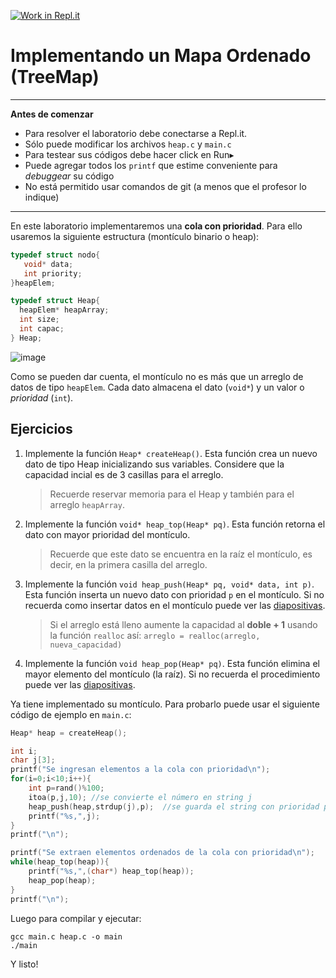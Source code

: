 [![Work in Repl.it](https://classroom.github.com/assets/work-in-replit-14baed9a392b3a25080506f3b7b6d57f295ec2978f6f33ec97e36a161684cbe9.svg)](https://classroom.github.com/online_ide?assignment_repo_id=3441741&assignment_repo_type=AssignmentRepo)

Implementando un Mapa Ordenado (TreeMap)
=====

---
**Antes de comenzar**

* Para resolver el laboratorio debe conectarse a Repl.it. 
* Sólo puede modificar los archivos `heap.c` y `main.c`
* Para testear sus códigos debe hacer click en Run▸
* Puede agregar todos los `printf` que estime conveniente para *debuggear* su código
* No está permitido usar comandos de git (a menos que el profesor lo indique)

---



En este laboratorio implementaremos una **cola con prioridad**. Para ello usaremos la siguiente estructura (montículo binario o heap):

````c
typedef struct nodo{
   void* data;
   int priority;
}heapElem;

typedef struct Heap{
  heapElem* heapArray;
  int size;
  int capac;
} Heap;
````

![image](https://i.ibb.co/VM5CM3H/image.png)

Como se pueden dar cuenta, el montículo no es más que un arreglo de datos de tipo `heapElem`. Cada dato almacena el dato (`void*`) y un valor o *prioridad* (`int`).

Ejercicios
----

1. Implemente la función `Heap* createHeap()`. Esta función crea un nuevo dato de tipo Heap inicializando sus variables. Considere que la capacidad incial es de 3 casillas para el arreglo.
   > Recuerde reservar memoria para el Heap y también para el arreglo `heapArray`.

2. Implemente la función `void* heap_top(Heap* pq)`. Esta función retorna el dato con mayor prioridad del montículo. 
    > Recuerde que este dato se encuentra en la raíz el montículo, es decir, en la primera casilla del arreglo.

3. Implemente la función `void heap_push(Heap* pq, void* data, int p)`. Esta función inserta un nuevo dato con prioridad `p` en el montículo. Si no recuerda como insertar datos en el montículo puede ver las [diapositivas](https://docs.google.com/presentation/d/1ZjXWMf6g05WdICqvno_oyRvorjAThABgbRGbEqc7mYU/edit#slide=id.g55ac49ed61_0_167).

    > Si el arreglo está lleno aumente la capacidad al **doble + 1** usando la función `realloc` así:
    > `arreglo = realloc(arreglo, nueva_capacidad)`

4. Implemente la función `void heap_pop(Heap* pq)`. Esta función elimina el mayor elemento del montículo (la raíz). Si no recuerda el procedimiento puede ver las [diapositivas](https://docs.google.com/presentation/d/1ZjXWMf6g05WdICqvno_oyRvorjAThABgbRGbEqc7mYU/edit#slide=id.g10c6e3d52b_0_98).

Ya tiene implementado su montículo.
Para probarlo puede usar el siguiente código de ejemplo en `main.c`:
````c
Heap* heap = createHeap();

int i;
char j[3];
printf("Se ingresan elementos a la cola con prioridad\n");
for(i=0;i<10;i++){
    int p=rand()%100;
    itoa(p,j,10); //se convierte el número en string j
    heap_push(heap,strdup(j),p);  //se guarda el string con prioridad p
    printf("%s,",j);
}
printf("\n");

printf("Se extraen elementos ordenados de la cola con prioridad\n");
while(heap_top(heap)){
    printf("%s,",(char*) heap_top(heap));
    heap_pop(heap);
}
printf("\n");
````

Luego para compilar y ejecutar:

    gcc main.c heap.c -o main
    ./main 

Y listo!
